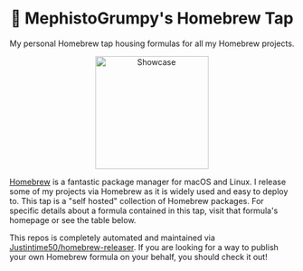 <div align="center">

# 🍺 MephistoGrumpy's Homebrew Tap

My personal Homebrew tap housing formulas for all my Homebrew projects.

<img src="https://upload.wikimedia.org/wikipedia/commons/thumb/9/95/Homebrew_logo.svg/1200px-Homebrew_logo.svg.png" alt="Showcase" width="200"/>

</div>

[Homebrew](https://brew.sh) is a fantastic package manager for macOS and Linux. I release some of my projects via Homebrew as it is widely used and easy to deploy to. This tap is a "self hosted" collection of Homebrew packages. For specific details about a formula contained in this tap, visit that formula's homepage or see the table below.

This repos is completely automated and maintained via [Justintime50/homebrew-releaser](https://github.com/marketplace/actions/homebrew-releaser). If you are looking for a way to publish your own Homebrew formula on your behalf, you should check it out!

